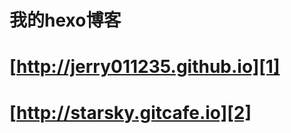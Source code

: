 # 我的hexo博客
# [http://jerry011235.github.io][1]
# [http://starsky.gitcafe.io][2]


  [1]: http://jerry011235.github.io/
  [2]: http://starsky.gitcafe.io/
